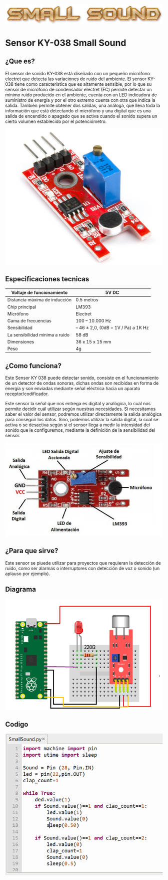
![Titulo](SmallSoundT.png)

# Sensor KY-038 Small Sound

## ¿Que es?
El sensor de sonido KY-038 está diseñado con un pequeño micrófono electret que detecta las variaciones de ruido del ambiente. El sensor KY-038 tiene como característica que es altamente sensible, por lo que su sensor de micrófono de condensador electret (EC) permite detectar un mínimo ruido producido en el ambiente, cuenta con un LED indicadora de suministro de energía y por el otro extremo cuenta con otra que indica la salida. También permite obtener dos salidas, una análoga, que lleva toda la información que está detectando el micrófono y una digital que es una salida de encendido o apagado que se activa cuando el sonido supera un cierto volumen establecido por el potenciómetro.


![](Imagen.PNG)

## Especificaciones tecnicas 

| Voltaje de funcionamiento     | 5V DC                               |
|-------------------------------|-------------------------------------|
|Distancia máxima de inducción  | 0.5 metros                          |
|Chip principal                 |  LM393                              |
|Micrófono                      | Electret                            |
|Gama de frecuencias            | 100 – 10.000 Hz                     |
|Sensibilidad                   | – 46 ± 2,0, (0dB = 1V / Pa) a 1K Hz |
|La sensibilidad mínima a ruido | 58 dB                               | 
|Dimensiones                    | 36 x 15 x 15 mm                     | 
| Peso                          | 4g                                  |

## ¿Como funciona?

Este Sensor KY 038 puede detectar sonido, consiste en el funcionamiento de un detector de ondas sonoras, dichas ondas son recibidas en forma de energía y son enviadas mediante señal eléctrica hacia un aparato receptor/codificador.

Este sensor la señal que nos entrega es digital y analógica, lo cual nos permite decidir cuál utilizar según nuestras necesidades. Si necesitamos saber el valor del sensor, podremos utilizar directamente la salida analógica para conseguir los datos. Sino, podemos utilizar la salida digital, la cual se activa o se desactiva según si el sensor llega a medir la intensidad del sonido que le configuremos, mediante la definición de la sensibilidad del sensor.

![](Imagen2.PNG)

## ¿Para que sirve?
Este sensor se piuede utilizar para proyectos que requieran la detección de ruido, como ser alarmas o interruptores con detección de voz o sonido (un aplauso por ejemplo).

## Diagrama
![](Diagrama.PNG)
## Codigo
![](code.PNG)
